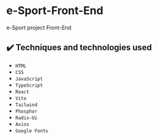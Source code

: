 # e-Sport-Front-End
e-Sport project Front-End

## ✔️ Techniques and technologies used

- ``HTML``
- ``CSS``
- ``JavaScript``
- ``TypeScript``
- ``React``
- ``Vite``
- ``Tailwind``
- ``Phosphor``
- ``Radix-Ui``
- ``Axios``
- ``Google Fonts``

